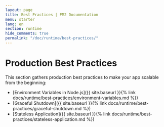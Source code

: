 ```yaml
---
layout: page
title: Best Practices | PM2 Documentation
menu: starter
lang: en
section: runtime
hide_comments: true
permalink: "/doc/runtime/best-practices/"
---
```


# Production Best Practices

This section gathers production best practices to make your app scalable from the beginning:

- [Environment Variables in Node.js]({{ site.baseurl }}{% link docs/runtime/best-practices/environment-variables.md %})
- [Graceful Shutdown]({{ site.baseurl }}{% link docs/runtime/best-practices/graceful-shutdown.md %})
- [Stateless Application]({{ site.baseurl }}{% link docs/runtime/best-practices/stateless-application.md %})
